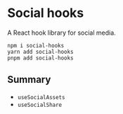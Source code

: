 # Social hooks
A React hook library for social media.

```
npm i social-hooks
yarn add social-hooks
pnpm add social-hooks
```


## Summary
- `useSocialAssets`
- `useSocialShare`
